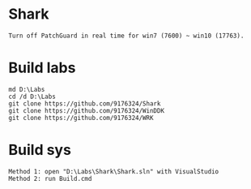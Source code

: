 # Shark
	Turn off PatchGuard in real time for win7 (7600) ~ win10 (17763).

# Build labs
    md D:\Labs
    cd /d D:\Labs
    git clone https://github.com/9176324/Shark
    git clone https://github.com/9176324/WinDDK
    git clone https://github.com/9176324/WRK
    
# Build sys
    Method 1: open "D:\Labs\Shark\Shark.sln" with VisualStudio
    Method 2: run Build.cmd
	